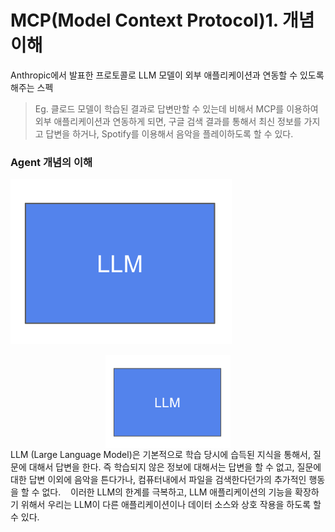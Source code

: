 # MCP(Model Context Protocol)1. 개념이해

Anthropic에서 발표한 프로토콜로 LLM 모델이 외부 애플리케이션과 연동할 수 있도록 해주는 스펙
> Eg. 클로드 모델이 학습된 결과로 답변만할 수 있는데 비해서 
> MCP를 이용하여 외부 애플리케이션과 연동하게 되면, 구글 검색 결과를 통해서 최신 정보를 가지고 답변을 하거나, Spotify를 이용해서 음악을 플레이하도록 할 수 있다. 


### Agent 개념의 이해

![이미지](../images/mcp_agent_01.png)
<center>
<img src="../images/mcp_agent_01.png" width="200" align="center">
</center>
LLM (Large Language Model)은 기본적으로 학습 당시에 습득된 지식을 통해서, 질문에 대해서 답변을 한다. 즉 학습되지 않은 정보에 대해서는 답변을 할 수 없고, 질문에 대한 답변 이외에 음악을 튼다가나, 컴퓨터내에서 파일을 검색한다던가의 추가적인 행동을 할 수 없다. 
 
이러한 LLM의 한계를 극복하고, LLM 애플리케이션의 기능을 확장하기 위해서 우리는 LLM이 다른 애플리케이션이나 데이터 소스와 상호 작용을 하도록 할 수 있다. 

